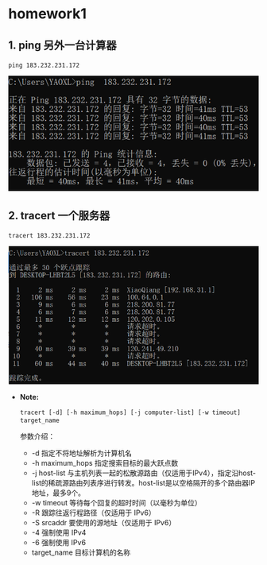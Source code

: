 # homework1

## 1. ping 另外一台计算器

`ping 183.232.231.172`

![ping baidu](resource/ping_baidu.png)

## 2. tracert 一个服务器

`tracert 183.232.231.172`

![tracert baidu](resource/tracert_baidu.png)

* **Note:**

  ```
  tracert [-d] [-h maximum_hops] [-j computer-list] [-w timeout] target_name
  ```

  参数介绍：

  * -d 指定不将地址解析为计算机名
  * -h maximum_hops 指定搜索目标的最大跃点数
  * -j host-list 与主机列表一起的松散源路由（仅适用于IPv4），指定沿host-list的稀疏源路由列表序进行转发。host-list是以空格隔开的多个路由器IP地址，最多9个。
  * -w timeout 等待每个回复的超时时间（以毫秒为单位）
  * -R 跟踪往返行程路径（仅适用于 IPv6）
  * -S srcaddr 要使用的源地址（仅适用于 IPv6）
  * -4 强制使用 IPv4
  * -6 强制使用 IPv6
  * target_name 目标计算机的名称

